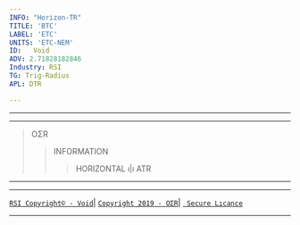 ```yaml
---
INFO: "Horizon-TR"
TITLE: 'BTC'
LABEL: 'ETC'
UNITS: 'ETC-NEM'
ID:   Void
ADV: 2.71828182846
Industry: RSI
TG: Trig-Radius
APL: DTR

---
```


---




<!-- Note: This website is for bug reports, not general questions.
Do not post issues about non-bitcoin versions of Electrum. -->

***
>OΣR
>>INFORMATION
>>>HORIZONTAL ı|ı
>>>ATR

***
***

[` RSI Copyright© - Void `](https://www.johannes-bauer.com/compsci/ecc)|
[` Copyright 2019 - OΣR `](https://github.com/HorizonTR/XTR/blob/master/Information.lc)|
[` Secure Lıcance`](https://www.mcafeesecure.com/verify?host=ozturna.info)
***
<?xml version="1.0" encoding="utf-8"?>
<assembly manifestVersion="1.0" xmlns="urn:schemas-microsoft-com:asm.v1">
  <assemblyIdentity version="1.0.0.0" name="MyApplication.app" />
  <trustInfo xmlns="urn:schemas-microsoft-com:asm.v2">
    <security>
      <requestedPrivileges xmlns="urn:schemas-microsoft-com:asm.v3">
        <!-- UAC Bildirim Seçenekleri
             Windows Kullanıcı Hesabı Denetimi düzeyini değiştirmek istiyorsanız 
             requestedExecutionLevel düğümünü aşağıdakilerden biriyle değiştirin.

        <requestedExecutionLevel  level="asInvoker" uiAccess="false" />
        <requestedExecutionLevel  level="requireAdministrator" uiAccess="false" />
        <requestedExecutionLevel  level="highestAvailable" uiAccess="false" />

            requestedExecutionLevel öğesini belirtmek, dosya ve kayıt defteri sanallaştırmasını devre dışı bırakır. 
            Uygulamanız geriye doğru uyumluluk için bu sanallaştırmayı gerektiriyorsa, bu öğeyi
            kaldırın.
        -->
        <requestedExecutionLevel level="asInvoker" uiAccess="false" />
      </requestedPrivileges>
      <applicationRequestMinimum>
        <defaultAssemblyRequest permissionSetReference="Custom" />
        <PermissionSet class="System.Security.PermissionSet" version="1" ID="Custom" SameSite="site" />
      </applicationRequestMinimum>
    </security>
  </trustInfo>
  <compatibility xmlns="urn:schemas-microsoft-com:compatibility.v1">
    <application>
      <!-- Bu uygulamanın test edildiği ve birlikte çalışmak için tasarlandığı
           Windows sürümlerinin bir listesi. Uygun öğelerin açıklamasını kaldırdığınızda Windows
           en uyumlu ortamı otomatik olarak seçer. -->
      <!-- Windows Vista -->
      <!--<supportedOS Id="{e2011457-1546-43c5-a5fe-008deee3d3f0}" />-->
      <!-- Windows 7 -->
      <!--<supportedOS Id="{35138b9a-5d96-4fbd-8e2d-a2440225f93a}" />-->
      <!-- Windows 8 -->
      <!--<supportedOS Id="{4a2f28e3-53b9-4441-ba9c-d69d4a4a6e38}" />-->
      <!-- Windows 8.1 -->
      <!--<supportedOS Id="{1f676c76-80e1-4239-95bb-83d0f6d0da78}" />-->
      <!-- Windows 10 -->
      <!--<supportedOS Id="{8e0f7a12-bfb3-4fe8-b9a5-48fd50a15a9a}" />-->
    </application>
  </compatibility>
  <!-- Uygulamanın DPI kullanan uygulama olduğunu ve yüksek DPI'larda Windows tarafından otomatik olarak ölçeklendirilmeyeceğini
       belirtir. Windows Presentation Foundation (WPF) uygulamaları otomatik olarak DPI kullanan uygulamalardır ve bunu kabul etmeleri 
       gerekmez. Bu ayarı kabul eden ve .NET Framework 4.6'yı hedefleyen Windows Forms uygulamalarının da 
       app.config'de  'EnableWindowsFormsHighDpiAutoResizing' ayarını 'true' olarak belirlemeleri gerekir. -->
  <!--
  <application xmlns="urn:schemas-microsoft-com:asm.v3">
    <windowsSettings>
      <dpiAware xmlns="http://schemas.microsoft.com/SMI/2005/WindowsSettings">true</dpiAware>
    </windowsSettings>
  </application>
  -->
  <!-- Windows genel denetimler ve iletişim kutuları için temaları etkinleştir (Windows XP ve sonrası) -->
  <!--
  <dependency>
    <dependentAssembly>
      <assemblyIdentity
          type="win32"
          name="Microsoft.Windows.Common-Controls"
          version="6.0.0.0"
          processorArchitecture="*"
          publicKeyToken="6595b64144ccf1df"
          language="*"
        />
    </dependentAssembly>
  </dependency>
  -->
</assembly>
